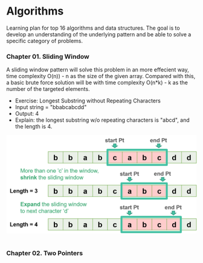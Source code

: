 # Algorithms
Learning plan for top 16 algorithms and data structures. The goal is to develop an understanding of the underlying pattern and be able to solve a specific category of problems.

### Chapter 01. Sliding Window

A sliding window pattern will solve this problem in an more effecient way, time complexity O(n)) - n as the size of the given array.
Compared with this, a basic brute force solution will be with time complexity O(n*k) - k as the number of the targeted elements.

- Exercise: Longest Substring without Repeating Characters
- Input string = "bbabcabcdd"
- Output: 4
- Explain: the longest substring w/o repeating characters is "abcd", and the length is 4.

<img src="images/2022-06-06_002359.png" height="260">

#
### Chapter 02. Two Pointers
